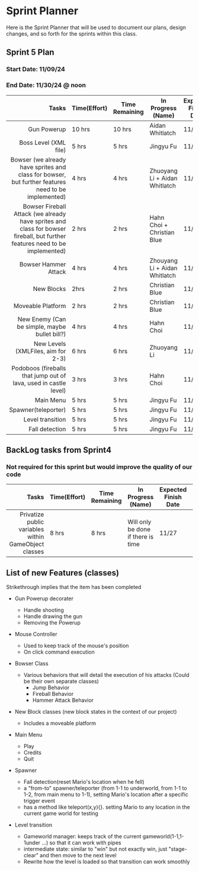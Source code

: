 # Sprint Planner
Here is the Sprint Planner that will be used to document our plans, design changes, and so forth for the sprints within this class.

## Sprint 5 Plan

### Start Date: 11/09/24 
### End Date: 11/30/24 @ noon

| Tasks | Time(Effort) | Time Remaining | In Progress (Name) | Expected Finish Date | Finished Date |
|------:|--------------|----------------|--------------------|----------------------|---------------|
| Gun Powerup | 10 hrs | 10 hrs | Aidan Whitlatch | 11/23 | |
| Boss Level (XML file) | 5 hrs | 5 hrs | Jingyu Fu | 11/23
| Bowser (we already have sprites and class for bowser, but further features need to be implemented)| 4 hrs | 4 hrs | Zhuoyang Li + Aidan Whitlatch | 11/25 |
| Bowser Fireball Attack (we already have sprites and class for bowser fireball, but further features need to be implemented)| 2 hrs | 2 hrs| Hahn Choi + Christian Blue |11/25 |
| Bowser Hammer Attack | 4 hrs | 4 hrs | Zhouyang Li + Aidan Whitlatch| 11/25 |
| New Blocks | 2hrs | 2 hrs | Christian Blue | 11/17 |
| Moveable Platform | 2 hrs | 2 hrs | Christian Blue | 11/17 |
| New Enemy (Can be simple, maybe bullet bill?)| 4 hrs | 4 hrs | Hahn Choi | 11/23 |
| New Levels (XMLFiles, aim for 2-3)| 6 hrs | 6 hrs | Zhuoyang Li | 11/25 |
| Podoboos (fireballs that jump out of lava, used in castle level) | 3 hrs | 3 hrs | Hahn Choi | 11/25 |
| Main Menu |5 hrs | 5 hrs | Jingyu Fu  | 11/13
| Spawner(teleporter) |5 hrs | 5 hrs | Jingyu Fu  | 11/13
| Level transition |5 hrs | 5 hrs | Jingyu Fu  | 11/13
| Fall detection |5 hrs | 5 hrs | Jingyu Fu  | 11/13

## BackLog tasks from Sprint4
### Not required for this sprint but would improve the quality of our code

| Tasks | Time(Effort) | Time Remaining | In Progress (Name) | Expected Finish Date | Finished Date |
|------:|--------------|----------------|--------------------|----------------------|---------------|
| Privatize public variables within GameObject classes | 8 hrs | 8 hrs| Will only be done if there is time | 11/27 |

## List of new Features (classes)
Strikethrough implies that the item has been completed
* Gun Powerup decorater
  - Handle shooting
  - Handle drawing the gun
  - Removing the Powerup
* Mouse Controller
  - Used to keep track of the mouse's position
  - On click command execution
 * Bowser Class
   - Various behaviors that will detail the execution of his attacks (Could be their own separate classes)
      * Jump Behavior
      * Fireball Behavior
      * Hammer Attack Behavior
* New Block classes (new block states in the context of our project)
  - Includes a moveable platform

* Main Menu
   - Play
   - Credits
   - Quit
* Spawner
   - Fall detection(reset Mario's location when he fell)
   - a "from-to" spawner/teleporter (from 1-1 to underworld, from 1-1 to 1-2, from main menu to 1-1), setting Mario's location after a specific trigger event
   - has a method like teleport(x,y){}. setting Mario to any location in the current game world for testing
* Level transition
  - Gameworld manager: keeps track of the current gameworld(1-1,1-1under ...) so that it can work with pipes
  - intermediate state: similar to "win" but not exactly win, just "stage-clear" and then move to the next level
  - Rewrite how the level is loaded so that transition can work smoothly
